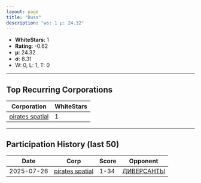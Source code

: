 ```yaml
---
layout: page
title: "Duss"
description: "ws: 1 μ: 24.32"
---
```

- **WhiteStars**: 1
- **Rating**: -0.62
- **μ**: 24.32  
- **σ**: 8.31
- W: 0, L: 1, T: 0

---

## Top Recurring Corporations

| Corporation | WhiteStars |
| --- | --- |
| [pirates spatial](https://ws.tsl.rocks/corp/3ff4602678e19275d9891fa0d9d34ecd5b9bfaf88bb39e35b30372cac2981a40/) | 1 |

---

## Participation History (last 50)

| Date | Corp | Score | Opponent |
| --- | --- | --- | --- |
| 2025-07-26 | [pirates spatial](https://ws.tsl.rocks/corp/3ff4602678e19275d9891fa0d9d34ecd5b9bfaf88bb39e35b30372cac2981a40/) | 1-34 | [ДИВЕРСАНТЫ](https://ws.tsl.rocks/corp/888c6867d19667e4ed2d1c33723960d52d5f92fd8a93eb6ff380d218604939fb/) |